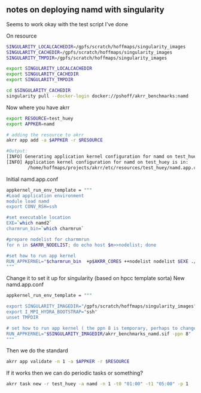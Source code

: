 ## notes on deploying namd with singularity

Seems to work okay with the test script I've done

On resource
```bash
SINGULARITY_LOCALCACHEDIR=/gpfs/scratch/hoffmaps/singularity_images
SINGULARITY_CACHEDIR=/gpfs/scratch/hoffmaps/singularity_images
SINGULARITY_TMPDIR=/gpfs/scratch/hoffmaps/singularity_images

export SINGULARITY_LOCALCACHEDIR
export SINGULARITY_CACHEDIR
export SINGULARITY_TMPDIR

cd $SINGULARITY_CACHEDIR
singularity pull --docker-login docker://pshoff/akrr_benchmarks:namd


```
Now where you have akrr

```bash
export RESOURCE=test_huey
export APPKER=namd

# adding the resource to akrr
akrr app add -a $APPKER -r $RESOURCE

#Output:
[INFO] Generating application kernel configuration for namd on test_huey
[INFO] Application kernel configuration for namd on test_huey is in: 
        /home/hoffmaps/projects/akrr/etc/resources/test_huey/namd.app.conf


```
Initial namd.app.conf
```bash
appkernel_run_env_template = """
#Load application environment
module load namd
export CONV_RSH=ssh

#set executable location
EXE=`which namd2`
charmrun_bin=`which charmrun`

#prepare nodelist for charmmrun
for n in $AKRR_NODELIST; do echo host $n>>nodelist; done

#set how to run app kernel
RUN_APPKERNEL="$charmrun_bin  +p$AKRR_CORES ++nodelist nodelist $EXE ./input.namd"
"""

```
Change it to set it up for singularity (based on hpcc template sorta)
New namd.app.conf
```bash
appkernel_run_env_template = """

export SINGULARITY_IMAGEDIR="/gpfs/scratch/hoffmaps/singularity_images"
export I_MPI_HYDRA_BOOTSTRAP="ssh"
unset TMPDIR

# set how to run app kernel ( the ppn 8 is temporary, perhaps to change to be general)
RUN_APPKERNEL="$SINGULARITY_IMAGEDIR/akrr_benchmarks_namd.sif -ppn 8"
"""
```

Then we do the standard
```bash
akrr app validate -n 1 -a $APPKER -r $RESOURCE
```

If it works then we can do periodic tasks or something?
```bash
akrr task new -r test_huey -a namd -n 1 -t0 "01:00" -t1 "05:00" -p 1


```




